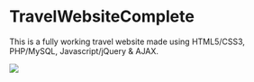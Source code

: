 # TravelWebsiteComplete
This is a fully working travel website made using HTML5/CSS3, PHP/MySQL, Javascript/jQuery &amp; AJAX. 

<img src="https://github.com/DerickMasai/TravelWebsiteComplete/blob/master/123.gif" >
